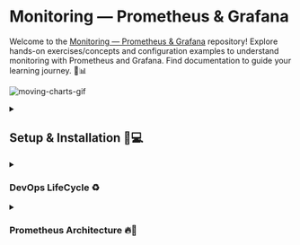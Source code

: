 # Monitoring &mdash; Prometheus & Grafana

Welcome to the [Monitoring &mdash; Prometheus & Grafana](#monitoring--prometheus--grafana) repository! Explore hands-on exercises/concepts and configuration examples to understand monitoring with Prometheus and Grafana. Find documentation to guide your learning journey. 🚀📊

![moving-charts-gif](https://media.licdn.com/dms/image/C5612AQGvgZ3yDchrvg/article-cover_image-shrink_720_1280/0/1593057704922?e=1707350400&v=beta&t=fyMtK7q5m252qzvoZfyaui38GCTw1G392IwI0w5vqe0)

<details>
<summary>

## Setup & Installation 🔧💻

</summary>

1. Download [VirtualBox](https://www.oracle.com/in/virtualization/technologies/vm/downloads/virtualbox-downloads.html) (or follow instructions to [install virtual box in ubuntu](https://tecadmin.net/install-virtualbox-on-ubuntu-20-04/))
2. Download [Ubuntu Server Image `18.04`](https://releases.ubuntu.com/18.04/).
3. Open Virtual Box and allocate 10GB fixed disk, 2 CPUs, and mount the image as Bridge (adapter) in the Network tab.
4. Now while installing Ubuntu Server, make sure to install `OpenSSH` (and installing `prometheus` is optional).
5. Once installation is completed and you're logged in to your user (note down the IP for remote access), just update and upgrade your vm:

   ```sh
   sudo apt-get update && sudo apt-get upgrade
   ```

6. Before the next step, `poweroff` the vm and start the ubuntu server vm in headless mode.
7. Download, Install, and Open [VSCode](https://code.visualstudio.com/download):
   1. Install the [`Remote SSH`](https://marketplace.visualstudio.com/items?itemName=ms-vscode-remote.remote-ssh) extension from Microsoft.
   2. `Ctrl + Shift + P` and type in `Remote-SSH: Add new SSH Host...`, and click on the option. A prompt for username and IP will be asked where you've to type in:

      ```sh
      ssh <username>@<ubuntu-server-ip> # make sure the ubuntu server vm is started in headless mode
      ```

   3. Choose a configuration file for configuring SSH keys and then the `Remote-SSH` extension will prompt for password, once you type it in, a dialog to `Confirm` will be asked where you've to click `Confirm` to connect to the vm via VSCode.
   4. You can now access your entire server vm via VSCode, and your explorer in VSCode should resemble the following:

      ![vscode-explorer-first-time-connect-ssh](./img/vscode-explorer-first-time-connect-ssh.png)
8. Download `docker` from <https://get.docker.com> as follows:

   ```sh
   # Download Docker Script
   sudo curl -fsSL https://get.docker.com -o install-docker.sh

   # Do a dry-run (optional)
   sudo sh install-docker.sh --dry-run

   # Install Docker
   sudo sh install-docker.sh

   # Add the current user to 'docker' group
   sudo usermod -aG docker ${USER}

   # Use docker and check running containers
   docker ps # this command won't work unless the user is `sudo`
   ```

</details>

<details>
<summary>

### DevOps LifeCycle ♻️

</summary>

![devops-lifecycle](https://cacoo.com/wp-app/uploads/2021/06/continuous-development-visual.png)

- `Plan` & `Code` together is known as `Continuos Development`,
- `Build` & `Test` together is known as `Continuos Integration` &mdash; sometimes also called _Heart of DevOps_,
- `Release` & `Deploy` together is known as `Continuous Deployment`, and
- `Operate` & `Monitor` together is known as `Continuos Monitoring`.

`Continuos Monitoring` is considered the most crucial stage in the DevOps LifeCycle as in this stage we can check if the system is running in accordance to the standards that are expected by the end-users, and here's where we can check the health of the system and application performance.

With these valuable metrics, we are then able to add further benefit to the overall performance to our environment such as reducing support costs, improving productivity, and increasing system reliability, and from the analytics and reporting generated from the `monitoring` stage, we can have a clear vision for further planning of development of the application and system.

`Monitoring` has the following 5 stages:

![monitoring-stages-devops](./img/devops-monitoring-stages.png)

</details>

<details>
<summary>

### Prometheus Architecture 🔥📝

</summary>

- Prometheus is a monitoring solution with a time-series database that can be queried using [`Prom-QL`](https://prometheus.io/docs/prometheus/latest/querying/basics/).
- It's a Single Static Binary built in Golang.
- It can pull metrics from many different sources such as &mdash; network, devices, hosts, services, and applications.
- Application instrumentation with many different languages such as `golang`, `python`, `javascript`, `java`, `ruby`, etc.
- A single prometheus server can handle millions of metric ingestions per second.
- Many work-arounds for a [pull-based service](https://www.alibabacloud.com/blog/pull-or-push-how-to-select-monitoring-systems_599007), as it's widely used and supported by the DevOps community.

![prometheus-architecture](https://prometheus.io/assets/architecture.png)

</details>
